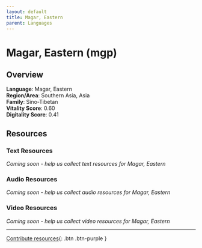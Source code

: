 ```yaml
---
layout: default
title: Magar, Eastern
parent: Languages
---
```


# Magar, Eastern (mgp)

## Overview

**Language**: Magar, Eastern  
**Region/Area**: Southern Asia, Asia  
**Family**: Sino-Tibetan  
**Vitality Score**: 0.60  
**Digitality Score**: 0.41  

## Resources

### Text Resources
*Coming soon - help us collect text resources for Magar, Eastern*

### Audio Resources
*Coming soon - help us collect audio resources for Magar, Eastern*

### Video Resources
*Coming soon - help us collect video resources for Magar, Eastern*

---

[Contribute resources](https://fairtrain.github.io/){: .btn .btn-purple }
